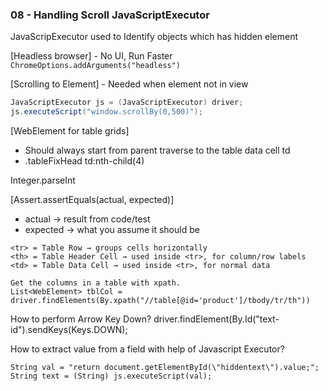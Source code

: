 
### 08 - Handling Scroll JavaScriptExecutor
JavaScripExecutor used to Identify objects which has hidden element

[Headless browser] - No UI, Run Faster  
`ChromeOptions.addArguments("headless")`  

[Scrolling to Element] - Needed when element not in view 
```java
JavaScriptExecutor js = (JavaScriptExecutor) driver;
js.executeScript("window.scrollBy(0,500)");
```
[WebElement for table grids]
- Should always start from parent traverse to the table data cell td
- .tableFixHead td:nth-child(4)

Integer.parseInt

[Assert.assertEquals(actual, expected)]
- actual → result from code/test
- expected → what you assume it should be


```
<tr> = Table Row → groups cells horizontally  
<th> = Table Header Cell → used inside <tr>, for column/row labels
<td> = Table Data Cell → used inside <tr>, for normal data

Get the columns in a table with xpath.
List<WebElement> tblCol = driver.findElements(By.xpath("//table[@id='product']/tbody/tr/th"))
```

How to perform Arrow Key Down?
driver.findElement(By.Id("text-id").sendKeys(Keys.DOWN);


How to extract value from a field with help of Javascript Executor?

```declarative
String val = "return document.getElementById(\"hiddentext\").value;";
String text = (String) js.executeScript(val);
```